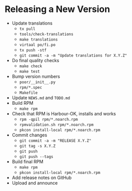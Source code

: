 Releasing a New Version
=======================

* Update translations
    - `tx pull`
    - `tools/check-translations`
    - `make translations`
    - `virtaal po/fi.po`
    - `tx push -stf`
    - `git commit -a -m "Update translations for X.Y.Z"`
* Do final quality checks
    - `make check`
    - `make test`
* Bump version numbers
    - `poor/__init__.py`
    - `rpm/*.spec`
    - `Makefile`
* Update `NEWS.md` and `TODO.md`
* Build RPM
    - `make rpm`
* Check that RPM is Harbour-OK, installs and works
    - `rpm -qpil rpm/*.noarch.rpm`
    - `rpmvalidation.sh rpm/*.noarch.rpm`
    - `pkcon install-local rpm/*.noarch.rpm`
* Commit changes
    - `git commit -a -m "RELEASE X.Y.Z"`
    - `git tag -s X.Y.Z`
    - `git push`
    - `git push --tags`
* Build final RPM
    - `make rpm`
    - `pkcon install-local rpm/*.noarch.rpm`
* Add release notes on GitHub
* Upload and announce
